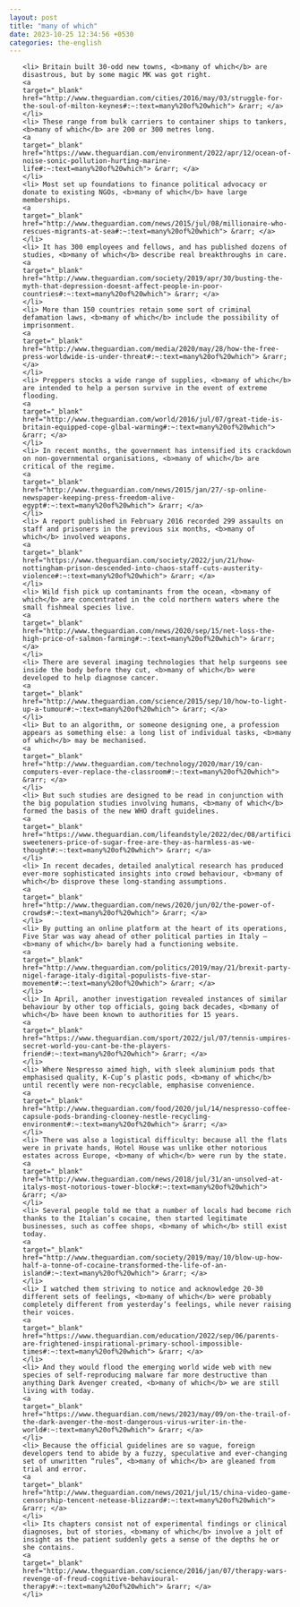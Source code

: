 ```yaml
---
layout: post
title: "many of which"
date: 2023-10-25 12:34:56 +0530
categories: the-english
---
```

<ol>

    <li> Britain built 30-odd new towns, <b>many of which</b> are disastrous, but by some magic MK was got right.
    <a 
    target="_blank" 
    href="http://www.theguardian.com/cities/2016/may/03/struggle-for-the-soul-of-milton-keynes#:~:text=many%20of%20which"> &rarr; </a>
    </li>
    <li> These range from bulk carriers to container ships to tankers, <b>many of which</b> are 200 or 300 metres long.
    <a 
    target="_blank" 
    href="https://www.theguardian.com/environment/2022/apr/12/ocean-of-noise-sonic-pollution-hurting-marine-life#:~:text=many%20of%20which"> &rarr; </a>
    </li>
    <li> Most set up foundations to finance political advocacy or donate to existing NGOs, <b>many of which</b> have large memberships.
    <a 
    target="_blank" 
    href="http://www.theguardian.com/news/2015/jul/08/millionaire-who-rescues-migrants-at-sea#:~:text=many%20of%20which"> &rarr; </a>
    </li>
    <li> It has 300 employees and fellows, and has published dozens of studies, <b>many of which</b> describe real breakthroughs in care.
    <a 
    target="_blank" 
    href="http://www.theguardian.com/society/2019/apr/30/busting-the-myth-that-depression-doesnt-affect-people-in-poor-countries#:~:text=many%20of%20which"> &rarr; </a>
    </li>
    <li> More than 150 countries retain some sort of criminal defamation laws, <b>many of which</b> include the possibility of imprisonment.
    <a 
    target="_blank" 
    href="http://www.theguardian.com/media/2020/may/28/how-the-free-press-worldwide-is-under-threat#:~:text=many%20of%20which"> &rarr; </a>
    </li>
    <li> Preppers stocks a wide range of supplies, <b>many of which</b> are intended to help a person survive in the event of extreme flooding.
    <a 
    target="_blank" 
    href="http://www.theguardian.com/world/2016/jul/07/great-tide-is-britain-equipped-cope-glbal-warming#:~:text=many%20of%20which"> &rarr; </a>
    </li>
    <li> In recent months, the government has intensified its crackdown on non-governmental organisations, <b>many of which</b> are critical of the regime.
    <a 
    target="_blank" 
    href="http://www.theguardian.com/news/2015/jan/27/-sp-online-newspaper-keeping-press-freedom-alive-egypt#:~:text=many%20of%20which"> &rarr; </a>
    </li>
    <li> A report published in February 2016 recorded 299 assaults on staff and prisoners in the previous six months, <b>many of which</b> involved weapons.
    <a 
    target="_blank" 
    href="https://www.theguardian.com/society/2022/jun/21/how-nottingham-prison-descended-into-chaos-staff-cuts-austerity-violence#:~:text=many%20of%20which"> &rarr; </a>
    </li>
    <li> Wild fish pick up contaminants from the ocean, <b>many of which</b> are concentrated in the cold northern waters where the small fishmeal species live.
    <a 
    target="_blank" 
    href="http://www.theguardian.com/news/2020/sep/15/net-loss-the-high-price-of-salmon-farming#:~:text=many%20of%20which"> &rarr; </a>
    </li>
    <li> There are several imaging technologies that help surgeons see inside the body before they cut, <b>many of which</b> were developed to help diagnose cancer.
    <a 
    target="_blank" 
    href="http://www.theguardian.com/science/2015/sep/10/how-to-light-up-a-tumour#:~:text=many%20of%20which"> &rarr; </a>
    </li>
    <li> But to an algorithm, or someone designing one, a profession appears as something else: a long list of individual tasks, <b>many of which</b> may be mechanised.
    <a 
    target="_blank" 
    href="http://www.theguardian.com/technology/2020/mar/19/can-computers-ever-replace-the-classroom#:~:text=many%20of%20which"> &rarr; </a>
    </li>
    <li> But such studies are designed to be read in conjunction with the big population studies involving humans, <b>many of which</b> formed the basis of the new WHO draft guidelines.
    <a 
    target="_blank" 
    href="https://www.theguardian.com/lifeandstyle/2022/dec/08/artificial-sweeteners-price-of-sugar-free-are-they-as-harmless-as-we-thought#:~:text=many%20of%20which"> &rarr; </a>
    </li>
    <li> In recent decades, detailed analytical research has produced ever-more sophisticated insights into crowd behaviour, <b>many of which</b> disprove these long-standing assumptions.
    <a 
    target="_blank" 
    href="http://www.theguardian.com/news/2020/jun/02/the-power-of-crowds#:~:text=many%20of%20which"> &rarr; </a>
    </li>
    <li> By putting an online platform at the heart of its operations, Five Star was way ahead of other political parties in Italy – <b>many of which</b> barely had a functioning website.
    <a 
    target="_blank" 
    href="http://www.theguardian.com/politics/2019/may/21/brexit-party-nigel-farage-italy-digital-populists-five-star-movement#:~:text=many%20of%20which"> &rarr; </a>
    </li>
    <li> In April, another investigation revealed instances of similar behaviour by other top officials, going back decades, <b>many of which</b> have been known to authorities for 15 years.
    <a 
    target="_blank" 
    href="https://www.theguardian.com/sport/2022/jul/07/tennis-umpires-secret-world-you-cant-be-the-players-friend#:~:text=many%20of%20which"> &rarr; </a>
    </li>
    <li> Where Nespresso aimed high, with sleek aluminium pods that emphasised quality, K-Cup’s plastic pods, <b>many of which</b> until recently were non-recyclable, emphasise convenience.
    <a 
    target="_blank" 
    href="http://www.theguardian.com/food/2020/jul/14/nespresso-coffee-capsule-pods-branding-clooney-nestle-recycling-environment#:~:text=many%20of%20which"> &rarr; </a>
    </li>
    <li> There was also a logistical difficulty: because all the flats were in private hands, Hotel House was unlike other notorious estates across Europe, <b>many of which</b> were run by the state.
    <a 
    target="_blank" 
    href="http://www.theguardian.com/news/2018/jul/31/an-unsolved-at-italys-most-notorious-tower-block#:~:text=many%20of%20which"> &rarr; </a>
    </li>
    <li> Several people told me that a number of locals had become rich thanks to the Italian’s cocaine, then started legitimate businesses, such as coffee shops, <b>many of which</b> still exist today.
    <a 
    target="_blank" 
    href="http://www.theguardian.com/society/2019/may/10/blow-up-how-half-a-tonne-of-cocaine-transformed-the-life-of-an-island#:~:text=many%20of%20which"> &rarr; </a>
    </li>
    <li> I watched them striving to notice and acknowledge 20-30 different sets of feelings, <b>many of which</b> were probably completely different from yesterday’s feelings, while never raising their voices.
    <a 
    target="_blank" 
    href="https://www.theguardian.com/education/2022/sep/06/parents-are-frightened-inspirational-primary-school-impossible-times#:~:text=many%20of%20which"> &rarr; </a>
    </li>
    <li> And they would flood the emerging world wide web with new species of self-reproducing malware far more destructive than anything Dark Avenger created, <b>many of which</b> we are still living with today.
    <a 
    target="_blank" 
    href="https://www.theguardian.com/news/2023/may/09/on-the-trail-of-the-dark-avenger-the-most-dangerous-virus-writer-in-the-world#:~:text=many%20of%20which"> &rarr; </a>
    </li>
    <li> Because the official guidelines are so vague, foreign developers tend to abide by a fuzzy, speculative and ever-changing set of unwritten “rules”, <b>many of which</b> are gleaned from trial and error.
    <a 
    target="_blank" 
    href="http://www.theguardian.com/news/2021/jul/15/china-video-game-censorship-tencent-netease-blizzard#:~:text=many%20of%20which"> &rarr; </a>
    </li>
    <li> Its chapters consist not of experimental findings or clinical diagnoses, but of stories, <b>many of which</b> involve a jolt of insight as the patient suddenly gets a sense of the depths he or she contains.
    <a 
    target="_blank" 
    href="http://www.theguardian.com/science/2016/jan/07/therapy-wars-revenge-of-freud-cognitive-behavioural-therapy#:~:text=many%20of%20which"> &rarr; </a>
    </li>